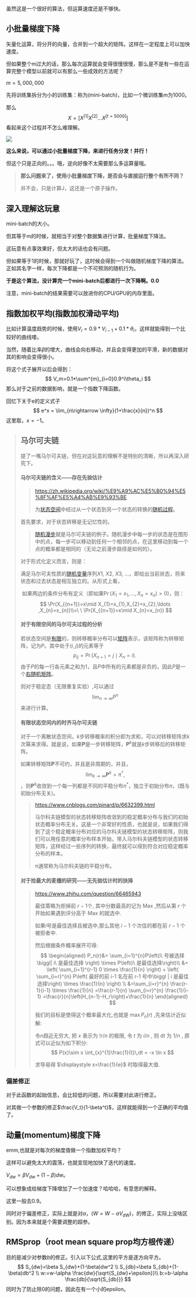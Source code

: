 虽然这是一个很好的算法，但运算速度还是不够快。

## 小批量梯度下降

矢量化运算，将分开的向量，合并到一个超大的矩阵。这样在一定程度上可以加快速度。

但如果整个m过大的话，那么每次运算就会变得很慢很慢，那么是不是有一些在运算完整个模型以前就可以有那么一些成效的方法呢？



$m=5,000,000$

先将训练集拆分为小的训练集：称为(mini-batch)，比如一个微训练集m为1000。

那么
$$
X=[X^{[1]}X^{[2]}...X^{[t=5000]}]
$$
看起来这个过程并不怎么难理解。

![](jpg/6.jpg)

**这么来说，可以通过小批量梯度下降，来进行任务分发！并行！**

但这个只是正向的。。。哦，逆向好像不太需要那么多运算量哦。

> **那么问题来了，使用小批量梯度下降，是否会与直接运行整个有所不同？**
>
> 并不会，只是计算J，这还是一个原子操作。

## 深入理解这玩意

mini-batch的大小。

但其等于m的时候，就相当于对整个数据集进行计算，批量梯度下降法。

这玩意有点事效果好，但太大的话也会有问题。

但如果等于1的时候，那就好玩了，这时候会得到一个叫做随机梯度下降的算法。正如其名字一样，每次下降都是一个不可预测的随机行为。

**于是这个算法，没计算完一个mini-batch后都进行一次下降啊。0.0**

注意，mini-batch的结果需要可以放进你的CPU/GPU的内存里面。

## 指数加权平均(指数加权滑动平均)

<!--算是一种预处理？-->

比如计算温度趋势的时候，使用$V_i=0.9*V_{i-1}+0.1*\theta_i$，这样就能得到一个比较好的曲线喽。

当然，随着比率$\beta​$的增大，曲线会向右移动，并且会变得更加的平滑，新的数据对其的影响会变得很小。

将这个式子展开以后会得到：
$$
V_m=0.1*\sum^{m}_{i=0}0.9^i\theta_i
$$
那么对于之前的数据影响，就是一个指数下降函数。

回忆下关于e的定义式子
$$
e^x = \lim_{n\rightarrow \infty}(1+\frac{x}{n})^n
$$
这里取，$x=-1$。

<!--这玩意扩展下就是卷积？-->

> ## 马尔可夫链
>
> 提了一嘴马尔可夫链，但在对这玩意的理解不是特别的清晰，所以再深入研究下。
>
> #### 马尔可夫链的含义——存在先验估计
>
> > https://zh.wikipedia.org/wiki/%E9%A9%AC%E5%B0%94%E5%8F%AF%E5%A4%AB%E9%93%BE
> >
> > 为[状态空间](https://zh.wikipedia.org/wiki/%E7%8B%80%E6%85%8B%E7%A9%BA%E9%96%93_(%E8%A8%88%E7%AE%97%E6%A9%9F%E7%A7%91%E5%AD%B8))中经过从一个状态到另一个状态的转换的[随机过程](https://zh.wikipedia.org/wiki/%E9%9A%8F%E6%9C%BA%E8%BF%87%E7%A8%8B)。
>
> 首先要求，对于状态转移是无记忆性的。
>
> > [随机漫步](https://zh.wikipedia.org/wiki/%E9%9A%8F%E6%9C%BA%E6%BC%AB%E6%AD%A5)就是马尔可夫链的例子。随机漫步中每一步的状态是在图形中的点，每一步可以移动到任何一个相邻的点，在这里移动到每一个点的概率都是相同的（无论之前漫步路径是如何的）。
>
> 对于形式化定义而言，则是：
>
> 满足马尔可夫性质的[随机变量](https://zh.wikipedia.org/wiki/%E9%9A%8F%E6%9C%BA%E5%8F%98%E9%87%8F)序列$X1$, $X2$, $X3$, ...，即给出当前状态，将来状态和过去状态是相互独立的。从形式上看，
>
> ​				如果两边的条件分布有定义（即如果$\Pr(X_{1}=x_{1},...,X_{n}=x_{n})>0$)，则：
> $$
> \Pr(X_{{n+1}}=x\mid X_{1}=x_{1},X_{2}=x_{2},\ldots ,X_{n}=x_{n})\\=\ \ \Pr(X_{{n+1}}=x\mid X_{n}=x_{n})
> $$
>
> #### 对于有限空间的马尔可夫过程的分析
>
> 若状态空间是[有限](https://zh.wikipedia.org/wiki/%E6%9C%89%E9%99%90)的，则转移概率分布可以[矩阵](https://zh.wikipedia.org/wiki/%E7%9F%A9%E9%98%B5)表示，该矩阵称为转移矩阵，记为$P$。其中处于$\displaystyle (i,j)$的元素等于
> $$
> p_{{ij}}=\Pr(X_{{n+1}}=j\mid X_{n}=i).\,
> $$
> 由于$P$的每一行各元素之和为1，且$P$中所有的元素都是非负的，因此$P$是一个[右随机矩阵](https://zh.wikipedia.org/wiki/%E9%9A%8F%E6%9C%BA%E7%9F%A9%E9%98%B5)。
>
> 则对于稳定态（无限重复实验）,可以通过
> $$
> \lim_{n\rightarrow \infty} P^n
> $$
> 来进行计算。
>
> #### 有限状态空间内的时齐马尔可夫链
>
> 对于一个离散状态空间，${\displaystyle k}$步转移概率的积分即为求和，可以对转移矩阵求$\displaystyle k$次幂来求得。就是说，如果${\displaystyle \mathbf {P} }$是一步转移矩阵，${\displaystyle \mathbf {P} ^{k}}$就是${\displaystyle k}$步转移后的转移矩阵。
>
> 如果转移矩阵${\displaystyle \mathbf {P} }$不可约，并且是非周期的，并且，
> $$
> \lim _{{k\rightarrow \infty }}{\mathbf  {P}}^{k}=\pi ^{*},
> $$
> ，则${\displaystyle \mathbf {P} ^{k}}$收敛到一个每一列都是不同的平稳分布${\displaystyle \pi ^{*}}$，独立于初始分布${\displaystyle \pi }$，(既与初始分布无关)。
>
> <!--这个π应该不是单纯的π吧0.0-->
>
> > https://www.cnblogs.com/pinard/p/6632399.html
> >
> > 马尔科夫链模型的状态转移矩阵收敛到的稳定概率分布与我们的初始状态概率分布无关。这是一个非常好的性质，也就是说，如果我们得到了这个稳定概率分布对应的马尔科夫链模型的状态转移矩阵，则我们可以用任意的概率分布样本开始，带入马尔科夫链模型的状态转移矩阵，这样经过一些序列的转换，最终就可以得到符合对应稳定概率分布的样本。
> >
> > π通常称为马尔科夫链的平稳分布。
>
> #### 对于捡最大的麦橞的研究——无先验估计时的抉择
>
> > https://www.zhihu.com/question/66465943
> >
> > 最佳策略为拒掉前 $r-1$个, 其中分数最高的记为 $\text{Max}$ ,然后从第 $r$ 个开始如果遇到评分高于 $\text{Max}$ 的就选中.
> >
> > 如果$i$号是最佳选择且被选中,那么其他 $i-1$ 个次佳的都在前 $r - 1​$ 个被拒者中.
> >
> > 然后根据条件概率展开可得:
> > $$
> > \begin{aligned} P_n(r)&= \sum_{i=1}^{n}P\left(i\ 号被选择\biggl| i\ 是最佳选择 \right) \times P\left(i\ 是最佳选择\right)\\ &= \left( \sum_{i=1}^{r-1} 0 \times \frac{1}{n} \right) + \left( \sum_{i=r}^{n} P\left( 最好的前 i-1 名在前 r-1 号中\biggl | i 是最佳选择\right) \times \frac{1}{n} \right) \\ &=\sum_{i=r}^{n} \frac{r-1}{i-1} \times \frac{1}{n} =\frac{r-1}{n} \sum_{i=r}^{n} \frac{1}{i-1} =\frac{r}{n}\left(H_{n-1}-H_r\right)+\frac{1}{n} \end{aligned}
> > $$
> > 
> >
> > 我们的目标是使得这个概率最大化,也就是 $\max P_n(r)$ ,先来估计近似解:
> >
> > 令$n$趋近无穷大, 把 $x$ 表示为 !$r/n$ 的极限, 令 $t$ 为 $i/n$ , 则 $\mathrm{d}t$ 为 $1/n$ , 原式可以近似为如下积分:
> > $$
> > P(x)\sim x \int_{x}^{1}\frac{1}{t}\,dt = -x \ln x
> > $$
> > 
> >
> > 求导易得  $\displaystyle x=\frac{1}{e}$  时取得最大值.



### 偏差修正

对于此函数的起始信息，会比较低的问题，所以需要对此进行修正。

对其做一个参数的修正$\frac{V_t}{1-\beta^t}$，这样就能得到一个正确的平均值了。

## 动量(momentum)梯度下降

emm,也就是对每次的梯度值做一个指数加权平均？

这样可以避免太大的震荡，也就变现地加快了迭代的速度。

$V_{d w}=\beta V_{d w}+(1-\beta )d w$。

可以想象成给梯度下降增加了一个加速度？哈哈哈，有意思的解释。

这里一般去0.9。

同时对于偏差修正，实际上就是对$\alpha$，($W=W-\alpha V_{dW}$)，的修正，实际上没啥区别。因为本来就是个需要调整的超参。

## RMSprop（root mean square prop均方根传递）

目的是减少对参数$b$的修正。引入以下公式,这里的平方是逐方向平方。
$$
S_{dw}=\beta S_{dw}+(1-\beta)dw^2 \\
S_{db}=\beta S_{db}+(1-\beta)db^2 \\
w:=w-\alpha \frac{dw}{\sqrt{S_{dw}+\epsilon}}\\
b:=b-\alpha \frac{db}{\sqrt{S_{db}}}
$$
同时为了防止除0的问题，因此在有一个小的epsilon。

